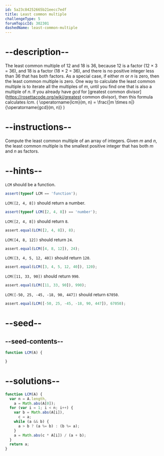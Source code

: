 ```yaml
---
id: 5a23c84252665b21eecc7edf
title: Least common multiple
challengeType: 5
forumTopicId: 302301
dashedName: least-common-multiple
---
```


# --description--

The least common multiple of 12 and 18 is 36, because 12 is a factor (12 × 3 = 36), and 18 is a factor (18 × 2 = 36), and there is no positive integer less than 36 that has both factors. As a special case, if either *m* or *n* is zero, then the least common multiple is zero. One way to calculate the least common multiple is to iterate all the multiples of *m*, until you find one that is also a multiple of *n*. If you already have *gcd* for [greatest common divisor](https://rosettacode.org/wiki/greatest common divisor), then this formula calculates *lcm*. ( \\operatorname{lcm}(m, n) = \\frac{|m \\times n|}{\\operatorname{gcd}(m, n)} )

# --instructions--

Compute the least common multiple of an array of integers. Given *m* and *n*, the least common multiple is the smallest positive integer that has both *m* and *n* as factors.

# --hints--

`LCM` should be a function.

```js
assert(typeof LCM == 'function');
```

`LCM([2, 4, 8])` should return a number.

```js
assert(typeof LCM([2, 4, 8]) == 'number');
```

`LCM([2, 4, 8])` should return `8`.

```js
assert.equal(LCM([2, 4, 8]), 8);
```

`LCM([4, 8, 12])` should return `24`.

```js
assert.equal(LCM([4, 8, 12]), 24);
```

`LCM([3, 4, 5, 12, 40])` should return `120`.

```js
assert.equal(LCM([3, 4, 5, 12, 40]), 120);
```

`LCM([11, 33, 90])` should return `990`.

```js
assert.equal(LCM([11, 33, 90]), 990);
```

`LCM([-50, 25, -45, -18, 90, 447])` should return `67050`.

```js
assert.equal(LCM([-50, 25, -45, -18, 90, 447]), 67050);
```

# --seed--

## --seed-contents--

```js
function LCM(A) {

}
```

# --solutions--

```js
function LCM(A) {
  var n = A.length,
    a = Math.abs(A[0]);
  for (var i = 1; i < n; i++) {
    var b = Math.abs(A[i]),
      c = a;
    while (a && b) {
      a > b ? (a %= b) : (b %= a);
    }
    a = Math.abs(c * A[i]) / (a + b);
  }
  return a;
}
```
